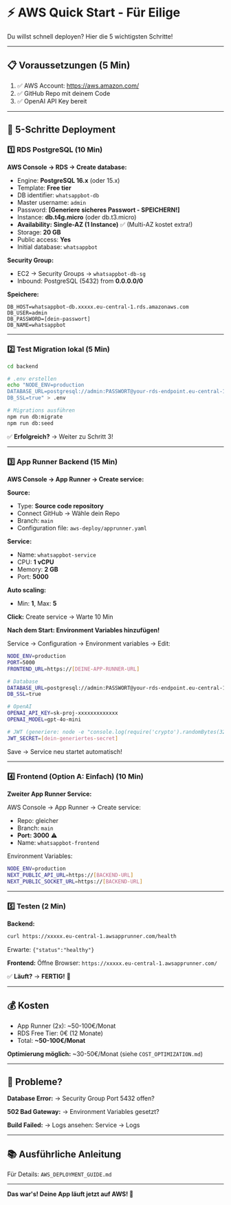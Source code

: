 # ⚡ AWS Quick Start - Für Eilige

Du willst schnell deployen? Hier die 5 wichtigsten Schritte!

---

## 📋 Voraussetzungen (5 Min)

1. ✅ AWS Account: https://aws.amazon.com/
2. ✅ GitHub Repo mit deinem Code
3. ✅ OpenAI API Key bereit

---

## 🚀 5-Schritte Deployment

### 1️⃣ RDS PostgreSQL (10 Min)

**AWS Console → RDS → Create database:**
- Engine: **PostgreSQL 16.x** (oder 15.x)
- Template: **Free tier**
- DB identifier: `whatsappbot-db`
- Master username: `admin`
- Password: **[Generiere sicheres Passwort - SPEICHERN!]**
- Instance: **db.t4g.micro** (oder db.t3.micro)
- **Availability:** **Single-AZ (1 Instance)** ✅ (Multi-AZ kostet extra!)
- Storage: **20 GB**
- Public access: **Yes**
- Initial database: `whatsappbot`

**Security Group:**
- EC2 → Security Groups → `whatsappbot-db-sg`
- Inbound: PostgreSQL (5432) from **0.0.0.0/0**

**Speichere:**
```
DB_HOST=whatsappbot-db.xxxxx.eu-central-1.rds.amazonaws.com
DB_USER=admin
DB_PASSWORD=[dein-passwort]
DB_NAME=whatsappbot
```

---

### 2️⃣ Test Migration lokal (5 Min)

```bash
cd backend

# .env erstellen
echo "NODE_ENV=production
DATABASE_URL=postgresql://admin:PASSWORT@your-rds-endpoint.eu-central-1.rds.amazonaws.com:5432/whatsappbot
DB_SSL=true" > .env

# Migrations ausführen
npm run db:migrate
npm run db:seed
```

✅ **Erfolgreich?** → Weiter zu Schritt 3!

---

### 3️⃣ App Runner Backend (15 Min)

**AWS Console → App Runner → Create service:**

**Source:**
- Type: **Source code repository**
- Connect GitHub → Wähle dein Repo
- Branch: `main`
- Configuration file: `aws-deploy/apprunner.yaml`

**Service:**
- Name: `whatsappbot-service`
- CPU: **1 vCPU**
- Memory: **2 GB**
- Port: **5000**

**Auto scaling:**
- Min: **1**, Max: **5**

**Click:** Create service → Warte 10 Min

**Nach dem Start: Environment Variables hinzufügen!**

Service → Configuration → Environment variables → Edit:

```bash
NODE_ENV=production
PORT=5000
FRONTEND_URL=https://[DEINE-APP-RUNNER-URL]

# Database
DATABASE_URL=postgresql://admin:PASSWORT@your-rds-endpoint.eu-central-1.rds.amazonaws.com:5432/whatsappbot
DB_SSL=true

# OpenAI
OPENAI_API_KEY=sk-proj-xxxxxxxxxxxxx
OPENAI_MODEL=gpt-4o-mini

# JWT (generiere: node -e "console.log(require('crypto').randomBytes(32).toString('hex'))")
JWT_SECRET=[dein-generiertes-secret]
```

Save → Service neu startet automatisch!

---

### 4️⃣ Frontend (Option A: Einfach) (10 Min)

**Zweiter App Runner Service:**

AWS Console → App Runner → Create service:
- Repo: gleicher
- Branch: `main`
- **Port: 3000** ⚠️
- Name: `whatsappbot-frontend`

Environment Variables:
```bash
NODE_ENV=production
NEXT_PUBLIC_API_URL=https://[BACKEND-URL]
NEXT_PUBLIC_SOCKET_URL=https://[BACKEND-URL]
```

---

### 5️⃣ Testen (2 Min)

**Backend:**
```bash
curl https://xxxxx.eu-central-1.awsapprunner.com/health
```
Erwarte: `{"status":"healthy"}`

**Frontend:**
Öffne Browser: `https://xxxxx.eu-central-1.awsapprunner.com/`

✅ **Läuft?** → **FERTIG!** 🎉

---

## 💰 Kosten

- App Runner (2x): ~50-100€/Monat
- RDS Free Tier: 0€ (12 Monate)
- Total: **~50-100€/Monat**

**Optimierung möglich:** ~30-50€/Monat (siehe `COST_OPTIMIZATION.md`)

---

## 🚨 Probleme?

**Database Error:**
→ Security Group Port 5432 offen?

**502 Bad Gateway:**
→ Environment Variables gesetzt?

**Build Failed:**
→ Logs ansehen: Service → Logs

---

## 📚 Ausführliche Anleitung

Für Details: `AWS_DEPLOYMENT_GUIDE.md`

---

**Das war's! Deine App läuft jetzt auf AWS! 🚀**

